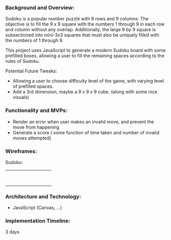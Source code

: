 ### Background and Overview:

Sudoku is a popular number puzzle with 9 rows and 9 columns. The objective is to fill the 9 x 9 square with the numbers 1 through 9 in each row and column without any overlap. Additionally, the large 9 by 9 square is subsectioned into mini-3x3 squares that must also be uniquely filled with the numbers of 1 through 9. 

This project uses JavaScript to generate a modern Sudoku board with some prefilled boxes, allowing a user to fill the remaining spaces according to the rules of Sudoku.  

Potential Future Tweaks: 
- Allowing a user to choose difficulty level of the game, with varying level of prefilled spaces. 
- Add a 3rd dimension, maybe a 9 x 9 x 9 cube. (along with some nice visuals)

### Functionality and MVPs:

- Render an error when user makes an invalid move, and prevent the move from happening 
- Generate a score ( some function of time taken and number of invalid moves attempted)


### Wireframes:

Sudoku: 

|    |    |    |    |    |    |    |    |    |
|---|---|---|---|---|---|---|---|---|
|    |    |    |    |    |    |    |    |    |
|    |    |    |    |    |    |    |    |    |
|    |    |    |    |    |    |    |    |    |
|    |    |    |    |    |    |    |    |    |
|    |    |    |    |    |    |    |    |    |
|    |    |    |    |    |    |    |    |    |
|    |    |    |    |    |    |    |    |    |
|    |    |    |    |    |    |    |    |    |




### Architecture and Technology: 

- JavaScript (Canvas, ...)

### Implementation Timeline: 

3 days 

<!-- Bonus Features -->
